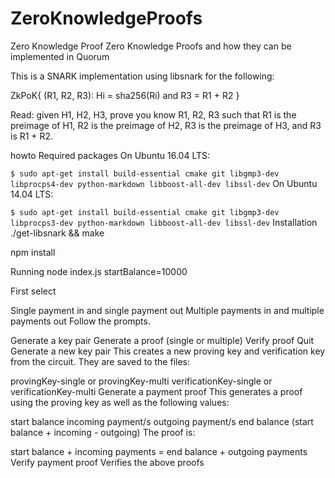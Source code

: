 # ZeroKnowledgeProofs
Zero Knowledge Proof
Zero Knowledge Proofs and how they can be implemented in Quorum

This is a SNARK implementation using libsnark for the following:

ZkPoK{ (R1, R2, R3): Hi = sha256(Ri) and R3 = R1 + R2 }

Read: given H1, H2, H3, prove you know R1, R2, R3 such that R1 is the preimage of H1, R2 is the preimage of H2, R3 is the preimage of H3, and R3 is R1 + R2.




howto
Required packages
On Ubuntu 16.04 LTS:

  `$ sudo apt-get install build-essential cmake git libgmp3-dev libprocps4-dev python-markdown libboost-all-dev libssl-dev`
On Ubuntu 14.04 LTS:

  `$ sudo apt-get install build-essential cmake git libgmp3-dev libprocps3-dev python-markdown libboost-all-dev libssl-dev`
Installation
./get-libsnark && make

npm install

Running
node index.js startBalance=10000

First select

Single payment in and single payment out
Multiple payments in and multiple payments out
Follow the prompts.

Generate a key pair
Generate a proof (single or multiple)
Verify proof
Quit
Generate a new key pair
This creates a new proving key and verification key from the circuit. They are saved to the files:

provingKey-single or provingKey-multi
verificationKey-single or verificationKey-multi
Generate a payment proof
This generates a proof using the proving key as well as the following values:

start balance
incoming payment/s
outgoing payment/s
end balance (start balance + incoming - outgoing)
The proof is:

start balance + incoming payments = end balance + outgoing payments
Verify payment proof
Verifies the above proofs
